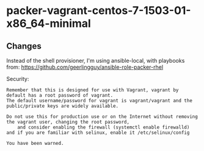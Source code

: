 # packer-vagrant-centos-7-1503-01-x86_64-minimal

## Changes
Instead of the shell provisioner, I'm using ansible-local, with playbooks from:
https://github.com/geerlingguy/ansible-role-packer-rhel

Security:

	Remember that this is designed for use with Vagrant, vagrant by default has a root password of vagrant.
	The default username/password for vagrant is vagrant/vagrant and the public/private keys are widely available.

	Do not use this for production use or on the Internet without removing the vagrant user, changing the root password,
		and consider enabling the firewall (systemctl enable firewalld) and if you are familiar with selinux, enable it /etc/selinux/config

	You have been warned.
